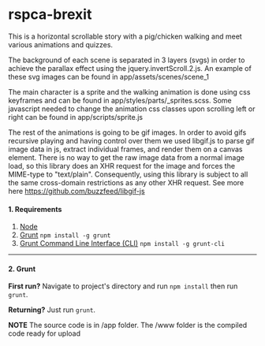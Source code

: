 # rspca-brexit
This is a horizontal scrollable story with a pig/chicken walking and meet various animations and quizzes.

The background of each scene is separated in 3 layers (svgs) in order to achieve the parallax effect using the jquery.invertScroll.2.js.
An example of these svg images can be found in app/assets/scenes/scene_1

The main character is a sprite and the walking animation is done using css keyframes and can be found in app/styles/parts/_sprites.scss. Some javascript needed to change the animation css classes upon scrolling left or right can be found in app/scripts/sprite.js

The rest of the animations is going to be gif images. In order to avoid gifs recursive playing and having control over them we used libgif.js to parse gif image data in js, extract individual frames, and render them on a canvas element. There is no way to get the raw image data from a normal image load, so this library does an XHR request for the image and forces the MIME-type to "text/plain". Consequently, using this library is subject to all the same cross-domain restrictions as any other XHR request. See more here https://github.com/buzzfeed/libgif-js



#### 1\. Requirements

1.  [Node](http://nodejs.org/)
2.  [Grunt](https://www.npmjs.com/package/grunt) `npm install -g grunt`
3.  [Grunt Command Line Interface (CLI)](https://www.npmjs.com/package/grunt-cli) `npm install -g grunt-cli`

* * *

#### 2\. Grunt

**First run?** Navigate to project's directory and run `npm install` then run `grunt`.

**Returning?** Just run `grunt`.


**NOTE** The source code is in /app folder. The /www folder is the compiled code ready for upload
